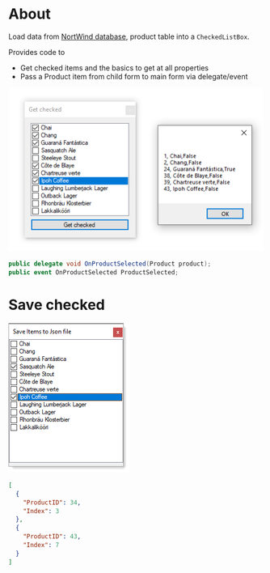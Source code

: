﻿# About

Load data from [NortWind database](https://gist.github.com/karenpayneoregon/40a6e1158ff29819286a39b7f1ed1ae8), product table into a `CheckedListBox`.

Provides code to 
- Get checked items and the basics to get at all properties
- Pass a Product item from child form to main form via delegate/event

![img](../assets/checked.png)

```csharp
public delegate void OnProductSelected(Product product);
public event OnProductSelected ProductSelected;
```

# Save checked

![img](../assets/Checked1.png)

```json
[
  {
    "ProductID": 34,
    "Index": 3
  },
  {
    "ProductID": 43,
    "Index": 7
  }
]
```
